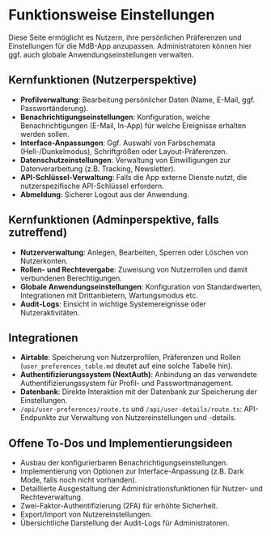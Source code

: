 # Funktionsweise Einstellungen

Diese Seite ermöglicht es Nutzern, ihre persönlichen Präferenzen und Einstellungen für die MdB-App anzupassen. Administratoren können hier ggf. auch globale Anwendungseinstellungen verwalten.

## Kernfunktionen (Nutzerperspektive)

- **Profilverwaltung**: Bearbeitung persönlicher Daten (Name, E-Mail, ggf. Passwortänderung).
- **Benachrichtigungseinstellungen**: Konfiguration, welche Benachrichtigungen (E-Mail, In-App) für welche Ereignisse erhalten werden sollen.
- **Interface-Anpassungen**: Ggf. Auswahl von Farbschemata (Hell-/Dunkelmodus), Schriftgrößen oder Layout-Präferenzen.
- **Datenschutzeinstellungen**: Verwaltung von Einwilligungen zur Datenverarbeitung (z.B. Tracking, Newsletter).
- **API-Schlüssel-Verwaltung**: Falls die App externe Dienste nutzt, die nutzerspezifische API-Schlüssel erfordern.
- **Abmeldung**: Sicherer Logout aus der Anwendung.

## Kernfunktionen (Adminperspektive, falls zutreffend)

- **Nutzerverwaltung**: Anlegen, Bearbeiten, Sperren oder Löschen von Nutzerkonten.
- **Rollen- und Rechtevergabe**: Zuweisung von Nutzerrollen und damit verbundenen Berechtigungen.
- **Globale Anwendungseinstellungen**: Konfiguration von Standardwerten, Integrationen mit Drittanbietern, Wartungsmodus etc.
- **Audit-Logs**: Einsicht in wichtige Systemereignisse oder Nutzeraktivitäten.

## Integrationen

- **Airtable**: Speicherung von Nutzerprofilen, Präferenzen und Rollen (`user_preferences_table.md` deutet auf eine solche Tabelle hin).
- **Authentifizierungssystem (NextAuth)**: Anbindung an das verwendete Authentifizierungssystem für Profil- und Passwortmanagement.
- **Datenbank**: Direkte Interaktion mit der Datenbank zur Speicherung der Einstellungen.
- `/api/user-preferences/route.ts` und `/api/user-details/route.ts`: API-Endpunkte zur Verwaltung von Nutzereinstellungen und -details.

## Offene To-Dos und Implementierungsideen

- Ausbau der konfigurierbaren Benachrichtigungseinstellungen.
- Implementierung von Optionen zur Interface-Anpassung (z.B. Dark Mode, falls noch nicht vorhanden).
- Detaillierte Ausgestaltung der Administrationsfunktionen für Nutzer- und Rechteverwaltung.
- Zwei-Faktor-Authentifizierung (2FA) für erhöhte Sicherheit.
- Export/Import von Nutzereinstellungen.
- Übersichtliche Darstellung der Audit-Logs für Administratoren. 